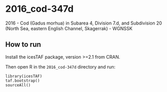 # 2016_cod-347d
2016 - Cod (Gadus morhua) in Subarea 4, Division 7.d, and Subdivision 20 (North Sea, eastern English Channel, Skagerrak) - WGNSSK

## How to run

Install the icesTAF package, version >=2.1 from CRAN.

Then open R in the `2016_cod-347d` directory and run:

```
library(icesTAF)
taf.bootstrap()
sourceAll()
```
